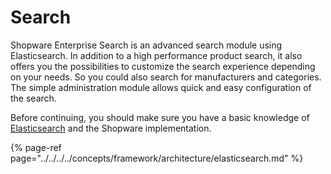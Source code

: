 # Search

Shopware Enterprise Search is an advanced search module using Elasticsearch. In addition to a high performance product search, it also offers you the possibilities to customize the search experience depending on your needs. So you could also search for manufacturers and categories. The simple administration module allows quick and easy configuration of the search.

Before continuing, you should make sure you have a basic knowledge of [Elasticsearch](https://www.elastic.co/guide/en/elasticsearch/reference/7.10/index.html) and the Shopware implementation.

{% page-ref page="../../../../concepts/framework/architecture/elasticsearch.md" %}

